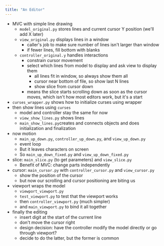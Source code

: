 ```yaml
---
title: "An Editor"
---
```


-   MVC with simple line drawing
    -   `model_original.py` stores lines and current cursor Y position (we'll add X later)
    -   `view_original.py` displays lines in a window
        -   caller's job to make sure number of lines isn't larger than window
        -   if fewer lines, fill bottom with blanks
    -   `controller_original.y` handles interactions
        -   constrain cursor movement
        - select which lines from model to display and ask view to display them
          -   all lines fit in window, so always show them all
          -   cursor near bottom of file, so show last N lines
          -   show slice from cursor down
        - means the slice starts scrolling down as soon as the cursor moves,
          which isn't how most editors work,
          but it's a start
-   `curses_wrapper.py` shows how to initialize curses using wrapper
-   then show lines using `curses`
    -   model and controller stay the same for now
    -   `view_show_lines.py` shows lines
    -   `main_show_lines.py`creates and connects objects and does initialization and finalization
-   now motion
    -   `main_up_down.py`, `controller_up_down.py`, and `view_up_down.py`
    -   event loop
    -   But it leaves characters on screen
    -   So `main_up_down_fixed.py` and `view_up_down_fixed.py`
-   slice: `main_slice.py` (to get parameters) and `view_slice.py`
    -   Benefit of MVC: change parts independently
-   cursor: `main_cursor.py` with `controller_cursor.py` and `view_cursor.py`
    -   show the position of the cursor
    -   but now our scrolling and cursor positioning are biting us
-   viewport wraps the model
    -   `viewport_viewport.py`
    -   `test_viewport.py` to test that the viewport works
    -   then `controller_viewport.py` (much simpler)
    -   and `main_viewport.py` to bind it all together
-   finally the editing
    -   insert digit at the start of the current line
    -   don't move the cursor right
    -   design decision: have the controller modify the model directly or go through viewport?
    -   decide to do the latter, but the former is common
